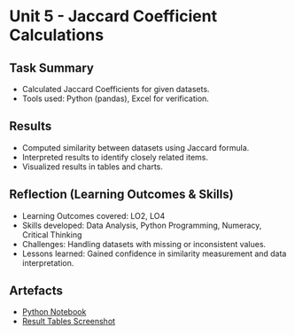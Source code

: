 # Unit 5 - Jaccard Coefficient Calculations

## Task Summary
- Calculated Jaccard Coefficients for given datasets.
- Tools used: Python (pandas), Excel for verification.

## Results
- Computed similarity between datasets using Jaccard formula.
- Interpreted results to identify closely related items.
- Visualized results in tables and charts.

## Reflection (Learning Outcomes & Skills)
- Learning Outcomes covered: LO2, LO4
- Skills developed: Data Analysis, Python Programming, Numeracy, Critical Thinking
- Challenges: Handling datasets with missing or inconsistent values.
- Lessons learned: Gained confidence in similarity measurement and data interpretation.

## Artefacts
- [Python Notebook](../../artefacts/jaccard_calculations.ipynb)
- [Result Tables Screenshot](../../artefacts/jaccard_results.png)

